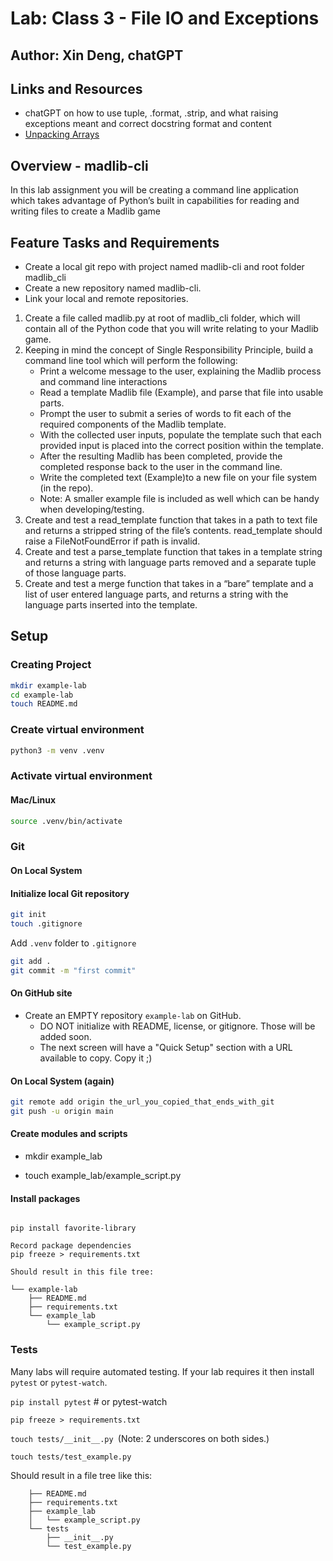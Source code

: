 # Lab: Class 3 - File IO and Exceptions

## Author: Xin Deng, chatGPT

## Links and Resources

- chatGPT on how to use tuple, .format, .strip, and what raising exceptions meant and correct docstring format and content
- [Unpacking Arrays](https://realpython.com/python-kwargs-and-args/#unpacking-with-the-asterisk-operators)


## Overview - madlib-cli

In this lab assignment you will be creating a command line application which takes advantage of Python’s built in capabilities for reading and writing files to create a Madlib game



## Feature Tasks and Requirements

- Create a local git repo with project named madlib-cli and root folder madlib_cli
- Create a new repository named madlib-cli.
- Link your local and remote repositories.

1. Create a file called madlib.py at root of madlib_cli folder, which will contain all of the Python code that you will write relating to your Madlib game.
2. Keeping in mind the concept of Single Responsibility Principle, build a command line tool which will perform the following:
    - Print a welcome message to the user, explaining the Madlib process and command line interactions
    - Read a template Madlib file (Example), and parse that file into usable parts.
    - Prompt the user to submit a series of words to fit each of the required components of the Madlib template.
    - With the collected user inputs, populate the template such that each provided input is placed into the correct position within the template.
    - After the resulting Madlib has been completed, provide the completed response back to the user in the command line.
    - Write the completed text (Example)to a new file on your file system (in the repo).
    - Note: A smaller example file is included as well which can be handy when developing/testing.
3. Create and test a read_template function that takes in a path to text file and returns a stripped string of the file’s contents.
read_template should raise a FileNotFoundError if path is invalid.
4. Create and test a parse_template function that takes in a template string and returns a string with language parts removed and a separate tuple of those language parts.
5. Create and test a merge function that takes in a “bare” template and a list of user entered language parts, and returns a string with the language parts inserted into the template.


## Setup

### Creating Project

```bash
mkdir example-lab
cd example-lab
touch README.md
```

### Create virtual environment

```bash
python3 -m venv .venv
```

### Activate virtual environment

#### Mac/Linux

```bash
source .venv/bin/activate
```

### Git

#### On Local System

#### Initialize local Git repository

```bash
git init
touch .gitignore
```

Add `.venv` folder to `.gitignore`

```bash
git add .
git commit -m "first commit"
```

#### On GitHub site

- Create an EMPTY repository `example-lab` on GitHub. 
  - DO NOT initialize with README, license, or gitignore. Those will be added soon.
  - The next screen will have a "Quick Setup" section with a URL available to copy. Copy it ;)

#### On Local System (again)

```bash
git remote add origin the_url_you_copied_that_ends_with_git
git push -u origin main
```

#### Create modules and scripts

- mkdir example_lab

- touch example_lab/example_script.py


#### Install packages

```For example:

pip install favorite-library

Record package dependencies
pip freeze > requirements.txt

Should result in this file tree:

└── example-lab
    ├── README.md
    ├── requirements.txt
    └── example_lab
        └── example_script.py

```      

### Tests

Many labs will require automated testing. If your lab requires it then install `pytest` or `pytest-watch`.

`pip install pytest` # or pytest-watch

`pip freeze > requirements.txt`

`touch tests/__init__.py `(Note: 2 underscores on both sides.)

`touch tests/test_example.py`

Should result in a file tree like this:

```└── example-lab
    ├── README.md
    ├── requirements.txt
    ├── example_lab
    │   └── example_script.py
    └── tests
        ├── __init__.py
        └── test_example.py
```